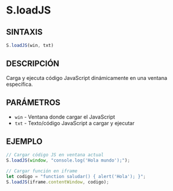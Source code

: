# S.loadJS

## SINTAXIS
```javascript
S.loadJS(win, txt)
```

## DESCRIPCIÓN
Carga y ejecuta código JavaScript dinámicamente en una ventana específica.

## PARÁMETROS
- `win` - Ventana donde cargar el JavaScript
- `txt` - Texto/código JavaScript a cargar y ejecutar

## EJEMPLO
```javascript
// Cargar código JS en ventana actual
S.loadJS(window, "console.log('Hola mundo');");

// Cargar función en iframe
let codigo = "function saludar() { alert('Hola'); }";
S.loadJS(iframe.contentWindow, codigo);
```